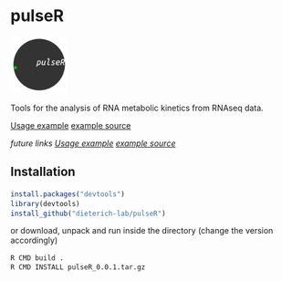 # pulseR 
<img src="logo.gif" width="100">


Tools for the analysis of RNA metabolic kinetics from RNAseq data.

[Usage example](example.html) [example source](example.Rmd)

_future links_
_[Usage example](https://rawgit.com/dieterich-lab/pulseR/master/example.html) [example source](example.Rmd)_

## Installation
```r
install.packages("devtools")
library(devtools)
install_github("dieterich-lab/pulseR")
```

or download, unpack and run inside the directory
(change the version accordingly)

```shell
R CMD build .
R CMD INSTALL pulseR_0.0.1.tar.gz
```